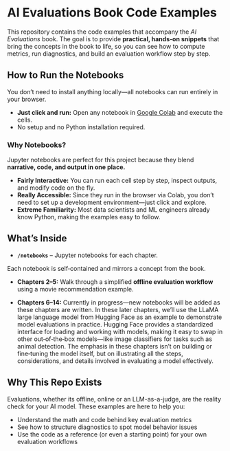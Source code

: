 # AI Evaluations Book Code Examples

This repository contains the code examples that accompany the *AI Evaluations* book. The goal is to provide **practical, hands‑on snippets** that bring the concepts in the book to life, so you can see how to compute metrics, run diagnostics, and build an evaluation workflow step by step.

## How to Run the Notebooks

You don’t need to install anything locally—all notebooks can run entirely in your browser.

- **Just click and run:** Open any notebook in [Google Colab](https://colab.research.google.com) and execute the cells.
- No setup and no Python installation required.

### **Why Notebooks?**
Jupyter notebooks are perfect for this project because they blend **narrative, code, and output in one place.**
- **Fairly Interactive:** You can run each cell step by step, inspect outputs, and modify code on the fly.
- **Really Accessible:** Since they run in the browser via Colab, you don’t need to set up a development environment—just click and explore.
- **Extreme Familiarity:** Most data scientists and ML engineers already know Python, making the examples easy to follow.

## What’s Inside

- **`/notebooks`** – Jupyter notebooks for each chapter.

Each notebook is self‑contained and mirrors a concept from the book.

- **Chapters 2–5:** Walk through a simplified **offline evaluation workflow** using a movie recommendation example.

- **Chapters 6–14:** Currently in progress—new notebooks will be added as these chapters are written. In these later chapters, we’ll use the LLaMA large language model from Hugging Face as an example to demonstrate model evaluations in practice. Hugging Face provides a standardized interface for loading and working with models, making it easy to swap in other out‑of‑the‑box models—like image classifiers for tasks such as animal detection. The emphasis in these chapters isn’t on building or fine‑tuning the model itself, but on illustrating all the steps, considerations, and details involved in evaluating a model effectively.

## Why This Repo Exists

Evaluations, whether its offline, online or an LLM-as-a-judge, are the reality check for your AI model. These examples are here to help you:
- Understand the math and code behind key evaluation metrics
- See how to structure diagnostics to spot model behavior issues
- Use the code as a reference (or even a starting point) for your own evaluation workflows
